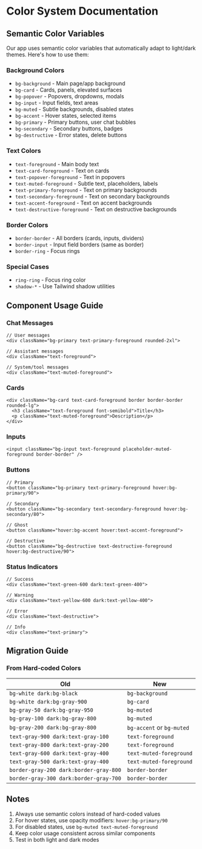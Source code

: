 # Color System Documentation

## Semantic Color Variables

Our app uses semantic color variables that automatically adapt to light/dark themes. Here's how to use them:

### Background Colors
- `bg-background` - Main page/app background
- `bg-card` - Cards, panels, elevated surfaces
- `bg-popover` - Popovers, dropdowns, modals
- `bg-input` - Input fields, text areas
- `bg-muted` - Subtle backgrounds, disabled states
- `bg-accent` - Hover states, selected items
- `bg-primary` - Primary buttons, user chat bubbles
- `bg-secondary` - Secondary buttons, badges
- `bg-destructive` - Error states, delete buttons

### Text Colors
- `text-foreground` - Main body text
- `text-card-foreground` - Text on cards
- `text-popover-foreground` - Text in popovers
- `text-muted-foreground` - Subtle text, placeholders, labels
- `text-primary-foreground` - Text on primary backgrounds
- `text-secondary-foreground` - Text on secondary backgrounds
- `text-accent-foreground` - Text on accent backgrounds
- `text-destructive-foreground` - Text on destructive backgrounds

### Border Colors
- `border-border` - All borders (cards, inputs, dividers)
- `border-input` - Input field borders (same as border)
- `border-ring` - Focus rings

### Special Cases
- `ring-ring` - Focus ring color
- `shadow-*` - Use Tailwind shadow utilities

## Component Usage Guide

### Chat Messages
```tsx
// User messages
<div className="bg-primary text-primary-foreground rounded-2xl">

// Assistant messages  
<div className="text-foreground">

// System/tool messages
<div className="text-muted-foreground">
```

### Cards
```tsx
<div className="bg-card text-card-foreground border border-border rounded-lg">
  <h3 className="text-foreground font-semibold">Title</h3>
  <p className="text-muted-foreground">Description</p>
</div>
```

### Inputs
```tsx
<input className="bg-input text-foreground placeholder-muted-foreground border-border" />
```

### Buttons
```tsx
// Primary
<button className="bg-primary text-primary-foreground hover:bg-primary/90">

// Secondary
<button className="bg-secondary text-secondary-foreground hover:bg-secondary/80">

// Ghost
<button className="hover:bg-accent hover:text-accent-foreground">

// Destructive
<button className="bg-destructive text-destructive-foreground hover:bg-destructive/90">
```

### Status Indicators
```tsx
// Success
<div className="text-green-600 dark:text-green-400">

// Warning
<div className="text-yellow-600 dark:text-yellow-400">

// Error
<div className="text-destructive">

// Info
<div className="text-primary">
```

## Migration Guide

### From Hard-coded Colors

| Old | New |
|-----|-----|
| `bg-white dark:bg-black` | `bg-background` |
| `bg-white dark:bg-gray-900` | `bg-card` |
| `bg-gray-50 dark:bg-gray-950` | `bg-muted` |
| `bg-gray-100 dark:bg-gray-800` | `bg-muted` |
| `bg-gray-200 dark:bg-gray-800` | `bg-accent` or `bg-muted` |
| `text-gray-900 dark:text-gray-100` | `text-foreground` |
| `text-gray-800 dark:text-gray-200` | `text-foreground` |
| `text-gray-600 dark:text-gray-400` | `text-muted-foreground` |
| `text-gray-500 dark:text-gray-400` | `text-muted-foreground` |
| `border-gray-200 dark:border-gray-800` | `border-border` |
| `border-gray-300 dark:border-gray-700` | `border-border` |

## Notes

1. Always use semantic colors instead of hard-coded values
2. For hover states, use opacity modifiers: `hover:bg-primary/90`
3. For disabled states, use `bg-muted text-muted-foreground`
4. Keep color usage consistent across similar components
5. Test in both light and dark modes